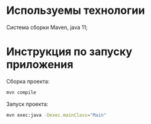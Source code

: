 

# Используемы технологии
Система сборки Maven, java 11;

# Инструкция по запуску приложения
Сборка проекта:
```bash
mvn compile
```

Запуск проекта:
```bash
mvn exec:java -Dexec.mainClass="Main"
```